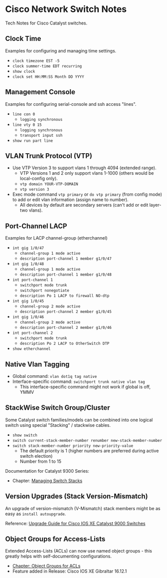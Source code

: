 # Cisco Network Switch Notes

Tech Notes for Cisco Catalyst switches.

## Clock Time

Examples for configuring and managing time settings.

* `clock timezone EST -5`
* `clock summer-time EDT recurring`
* `show clock`
* `clock set HH:MM:SS Month DD YYYY`

## Management Console

Examples for configuring serial-console and ssh access "lines".

* `line con 0`
  * `logging synchronous`
* `line vty 0 15`
  * `logging synchronous`
  * `transport input ssh`
* `show run part line`

## VLAN Trunk Protocol (VTP)

* Use VTP Version 3 to support vlans 1 through 4094 (extended range).
  * VTP Versions 1 and 2 only support vlans 1-1000 (others would be local-config only).
  * `vtp domain YOUR-VTP-DOMAIN`
  * `vtp version 3`
* Exec mode command `vtp primary` or `do vtp primary` (from config mode) to add or edit vlan information (assign name to number).
  * All devices by default are secondary servers (can't add or edit layer-two vlans).

## Port-Channel LACP

Examples for LACP channel-group (etherchannel)

* `int gig 1/0/47`
  * `channel-group 1 mode active`
  * `description port-channel 1 member g1/0/47`
* `int gig 1/0/48`
  * `channel-group 1 mode active`
  * `description port-channel 1 member g1/0/48`
* `int port-channel 1`
  * `switchport mode trunk`
  * `switchport nonegotiate`
  * `description Po 1 LACP to firewall NO-dtp`
* `int gig 1/0/45`
  * `channel-group 2 mode active`
  * `description port-channel 2 member g1/0/45`
* `int gig 1/0/46`
  * `channel-group 2 mode active`
  * `description port-channel 2 member g1/0/46`
* `int port-channel 2`
  * `switchport mode trunk`
  * `description Po 2 LACP to OtherSwitch DTP`
* `show etherchannel`

## Native Vlan Tagging

* Global command: `vlan dot1q tag native`
* Interface-specific command: `switchport trunk native vlan tag`
  * This interface-specific command might not work if global is off, YMMV

## StackWise Switch Group/Cluster

Some Catalyst switch families/models can be combined into one logical switch using special "Stacking" / stackwise cables.

* `show switch`
* `switch current-stack-member-number renumber new-stack-member-number`
* `switch stack-member-number priority new-priority-value`
  * The default priority is 1 (higher numbers are preferred during active switch election)
  * Number from 1 to 15

Documentation for Catalyst 9300 Series:
* Chapter: [Managing Switch Stacks][manage_stack]
 
[manage_stack]: https://www.cisco.com/c/en/us/td/docs/switches/lan/catalyst9300/software/release/17-3/configuration_guide/stck_mgr_ha/b_173_stck_mgr_ha_9300_cg/managing_switch_stacks.html

## Version Upgrades (Stack Version-Mismatch)

An upgrade of version-mismatch (V-Mismatch) stack members might be as easy as `install autoupgrade`.

Reference: [Upgrade Guide for Cisco IOS XE Catalyst 9000 Switches][upgrade]

## Object Groups for Access-Lists

Extended Access-Lists (ACLs) can now use named object groups - this greatly helps with self-documenting configurations.
* [Chapter: Object Groups for ACLs][obj-acl]
* Feature added in Release: Cisco IOS XE Gibraltar 16.12.1

[obj-acl]: https://www.cisco.com/c/en/us/td/docs/switches/lan/catalyst9300/software/release/16-12/configuration_guide/sec/b_1612_sec_9300_cg/object_group_acls.html
[upgrade]: https://www.cisco.com/c/en/us/support/docs/switches/catalyst-9300-series-switches/216231-upgrade-guide-for-cisco-catalyst-9000-sw.html
